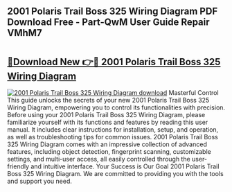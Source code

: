 ## 2001 Polaris Trail Boss 325 Wiring Diagram PDF Download Free - Part-QwM User Guide Repair VMhM7

# <h2><a href="http://dfrcvlb.blite.top/?on=2001+Polaris+Trail+Boss+325+Wiring+Diagram">🔗Download New 👉🔴 2001 Polaris Trail Boss 325 Wiring Diagram</a></h2>

[![2001 Polaris Trail Boss 325 Wiring Diagram download](https://i.imgur.com/lujVjoI.png)](http://dfrcvlb.blite.top/?on=2001+Polaris+Trail+Boss+325+Wiring+Diagram)
Masterful Control This guide unlocks the secrets of your new 2001 Polaris Trail Boss 325 Wiring Diagram, empowering you to control its functionalities with precision. Before using your 2001 Polaris Trail Boss 325 Wiring Diagram, please familiarize yourself with its functions and features by reading this user manual. It includes clear instructions for installation, setup, and operation, as well as troubleshooting tips for common issues. 2001 Polaris Trail Boss 325 Wiring Diagram comes with an impressive collection of advanced features, including object detection, fingerprint scanning, customizable settings, and multi-user access, all easily controlled through the user-friendly and intuitive interface. Your Success is Our Goal 2001 Polaris Trail Boss 325 Wiring Diagram. We are committed to providing you with the tools and support you need.
